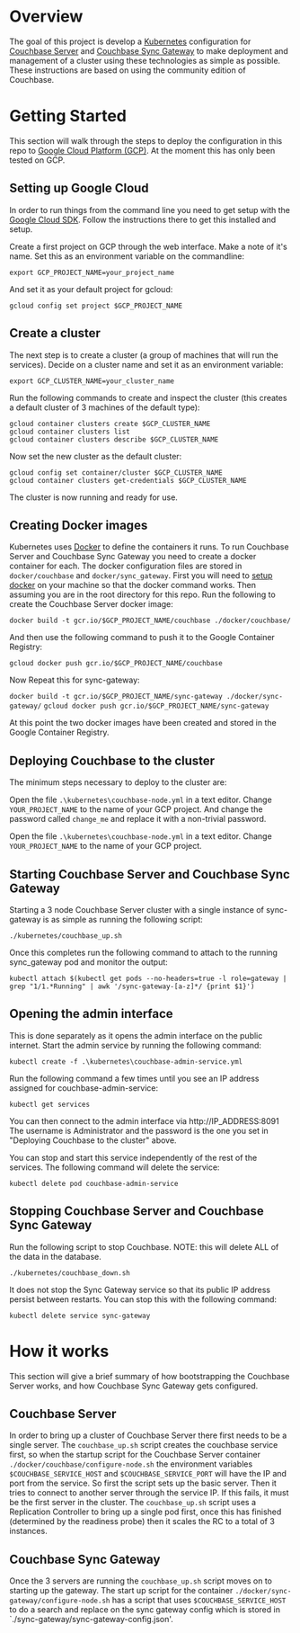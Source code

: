 # Overview

The goal of this project is develop a [Kubernetes](http://kubernetes.io/) configuration for
[Couchbase Server](http://www.couchbase.com/nosql-databases/couchbase-server) and 
[Couchbase Sync Gateway](http://www.couchbase.com/nosql-databases/couchbase-mobile) to make 
deployment and management of a cluster using these technologies as simple as possible. These
instructions are based on using the community edition of Couchbase.

# Getting Started

This section will walk through the steps to deploy the configuration in this repo to 
[Google Cloud Platform (GCP)](https://cloud.google.com/). At the moment this has only 
been tested on GCP. 

## Setting up Google Cloud

In order to run things from the command line you need to get setup with the
[Google Cloud SDK](https://cloud.google.com/sdk/overview). Follow the instructions there to
get this installed and setup. 

Create a first project on GCP through the web interface. Make a note of it's name. Set this as 
an environment variable on the commandline:

`export GCP_PROJECT_NAME=your_project_name`
 
And set it as your default project for gcloud:

`gcloud config set project $GCP_PROJECT_NAME`

## Create a cluster

The next step is to create a cluster (a group of machines that will run the services). Decide
on a cluster name and set it as an environment variable:

`export GCP_CLUSTER_NAME=your_cluster_name`
 
Run the following commands to create and inspect the cluster (this creates a default
cluster of 3 machines of the default type):
```
gcloud container clusters create $GCP_CLUSTER_NAME
gcloud container clusters list
gcloud container clusters describe $GCP_CLUSTER_NAME
```

Now set the new cluster as the default cluster:
```
gcloud config set container/cluster $GCP_CLUSTER_NAME
gcloud container clusters get-credentials $GCP_CLUSTER_NAME
```

The cluster is now running and ready for use.

## Creating Docker images

Kubernetes uses [Docker](https://www.docker.com/) to define the containers it runs. To run
Couchbase Server and Couchbase Sync Gateway you need to create a docker container for each.
The docker configuration files are stored in `docker/couchbase` and `docker/sync_gateway`. First you will 
need to [setup docker](http://docs.docker.com/mac/started/) on your machine so that the docker command works.
Then assuming you are in the root directory for this repo. Run the following to create the Couchbase Server 
docker image:

`docker build -t gcr.io/$GCP_PROJECT_NAME/couchbase ./docker/couchbase/`

And then use the following command to push it to the Google Container Registry:

`gcloud docker push gcr.io/$GCP_PROJECT_NAME/couchbase`

Now Repeat this for sync-gateway:

`docker build -t gcr.io/$GCP_PROJECT_NAME/sync-gateway ./docker/sync-gateway/`
`gcloud docker push gcr.io/$GCP_PROJECT_NAME/sync-gateway`

At this point the two docker images have been created and stored in the Google Container Registry.

## Deploying Couchbase to the cluster

The minimum steps necessary to deploy to the cluster are:

Open the file `.\kubernetes\couchbase-node.yml` in a text editor. Change `YOUR_PROJECT_NAME` to 
the name of your GCP project. And change the password called `change_me` and replace it 
with a non-trivial password.

Open the file `.\kubernetes\couchbase-node.yml` in a text editor. Change `YOUR_PROJECT_NAME` to 
the name of your GCP project.

## Starting Couchbase Server and Couchbase Sync Gateway

Starting a 3 node Couchbase Server cluster with a single instance of sync-gateway is as 
simple as running the following script:

`./kubernetes/couchbase_up.sh`

Once this completes run the following command to attach to the running sync_gateway pod and monitor the 
output:

`kubectl attach $(kubectl get pods --no-headers=true -l role=gateway | grep "1/1.*Running" | awk '/sync-gateway-[a-z]*/ {print $1}')`

## Opening the admin interface

This is done separately as it opens the admin interface on the public internet. Start the admin 
service by running the following command:

`kubectl create -f .\kubernetes\couchbase-admin-service.yml`

Run the following command a few times until you see an IP address assigned for couchbase-admin-service:

`kubectl get services` 

You can then connect to the admin interface via http://IP_ADDRESS:8091 The username is Administrator and
the password is the one you set in "Deploying Couchbase to the cluster" above.

You can stop and start this service independently of the rest of the services. The following command will 
delete the service:

`kubectl delete pod couchbase-admin-service`

## Stopping Couchbase Server and Couchbase Sync Gateway

Run the following script to stop Couchbase. NOTE: this will delete ALL of the data in the database.

`./kubernetes/couchbase_down.sh`

It does not stop the Sync Gateway service so that its public IP address persist between restarts. 
You can stop this with the following command:

`kubectl delete service sync-gateway`

# How it works

This section will give a brief summary of how bootstrapping the Couchbase Server works, and
how Couchbase Sync Gateway gets configured.

## Couchbase Server

In order to bring up a cluster of Couchbase Server there first needs to be a single server.
The `couchbase_up.sh` script creates the couchbase service first, so when the startup script
for the Couchbase Server container `./docker/couchbase/configure-node.sh` the environment
variables `$COUCHBASE_SERVICE_HOST` and `$COUCHBASE_SERVICE_PORT` will have the IP and port
from the service. So first the script sets up the basic server. Then it tries to connect 
to another server through the service IP. If this fails, it must be the first server in the 
cluster. The `couchbase_up.sh` script uses a Replication Controller to bring up a single
pod first, once this has finished (determined by the readiness probe) then it scales the RC
to a total of 3 instances.

## Couchbase Sync Gateway

Once the 3 servers are running the `couchbase_up.sh` script moves on to starting up the 
gateway. The start up script for the container `./docker/sync-gateway/configure-node.sh` has
a script that uses `$COUCHBASE_SERVICE_HOST` to do a search and replace on the sync gateway 
config which is stored in `./sync-gateway/sync-gateway-config.json'.









